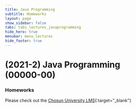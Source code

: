 ```yaml
---
title: Java Programming
subtitle: Homeworks
layout: page
show_sidebar: false
tabs: tabs_lectures_javaprogramming
hide_hero: true
menubar: menu_lectures
hide_footer: true
---
```


# (2021-2) Java Programming (00000-00)

### Homeworks

Please check out the [Chosun University LMS](https://clc.chosun.ac.kr){:target="_blank"}